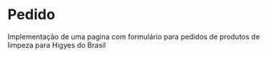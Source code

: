 # Pedido
Implementação de uma pagina com formulário para pedidos de produtos de limpeza para Higyes do Brasil 
